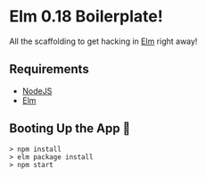 # Elm 0.18 Boilerplate!

All the scaffolding to get hacking in [Elm](http://elm-lang.org/) right away!

## Requirements

- [NodeJS](https://nodejs.org/en/)
- [Elm](https://guide.elm-lang.org/install.html)

## Booting Up the App 🚀

```
> npm install
> elm package install
> npm start
```
